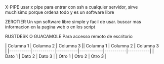 X-PIPE
  usar x pipe para entrar con ssh a cualquier servidor, sirve muchisimo porque ordena todo
  y es un software libre

ZEROTIER
  Un vpn software libre simple y facil de usar.
  buscar mas informacion en la pagina web o en los script

RUSTDESK O GUACAMOLE
  Para accesso remoto de escritorio

| Columna 1 | Columna 2 | Columna 3 || Columna 1 | Columna 2 | Columna 3 |
|-----------|-----------|-----------|------------|-----------|-----------|
| Dato 1    | Dato 2    | Dato 3    |
| Otro 1    | Otro 2    | Otro 3    |

					


